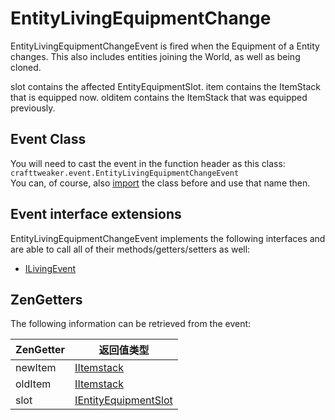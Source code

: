 # EntityLivingEquipmentChange

EntityLivingEquipmentChangeEvent is fired when the Equipment of a Entity changes. This also includes entities joining the World, as well as being cloned.

slot contains the affected EntityEquipmentSlot. item contains the ItemStack that is equipped now. olditem contains the ItemStack that was equipped previously.

## Event Class
You will need to cast the event in the function header as this class:  
`crafttweaker.event.EntityLivingEquipmentChangeEvent`  
You can, of course, also [import](/AdvancedFunctions/Import/) the class before and use that name then.

## Event interface extensions
EntityLivingEquipmentChangeEvent implements the following interfaces and are able to call all of their methods/getters/setters as well:

- [ILivingEvent](/Vanilla/Events/Events/ILivingEvent/)

## ZenGetters
The following information can be retrieved from the event:

| ZenGetter | 返回值类型                                                           |
| --------- | --------------------------------------------------------------- |
| newItem   | [IItemstack](/Vanilla/Items/IItemStack/)                        |
| oldItem   | [IItemstack](/Vanilla/Items/IItemStack/)                        |
| slot      | [IEntityEquipmentSlot](/Vanilla/Entities/IEntityEquipmentSlot/) |
